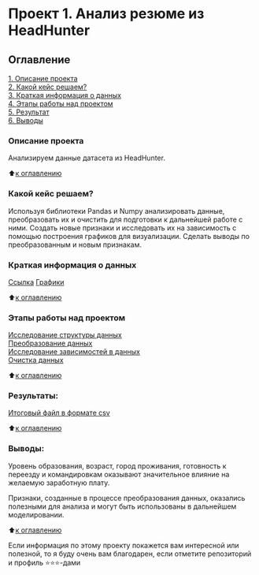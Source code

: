 # Проект 1. Анализ резюме из HeadHunter

## Оглавление  
[1. Описание проекта](https://github.com/maksmick/SF/tree/main/Project_1#описание-проекта)  
[2. Какой кейс решаем?](https://github.com/maksmick/SF/tree/main/Project_1#какой-кейс-решаем)  
[3. Краткая информация о данных](https://github.com/maksmick/SF/tree/main/Project_1#краткая-информация-о-данных)  
[4. Этапы работы над проектом](https://github.com/maksmick/SF/tree/main/Project_1#этапы-работы-над-проектом)  
[5. Результат](https://github.com/maksmick/SF/tree/main/Project_1#результаты)    
[6. Выводы](https://github.com/maksmick/SF/tree/main/Project_1#выводы) 

### Описание проекта    
Анализируем данные датасета из HeadHunter.

:arrow_up:[к оглавлению](https://github.com/maksmick/SF/tree/main/Project_1#оглавление)


### Какой кейс решаем?    
Используя библиотеки Pandas и Numpy анализировать данные, преобразовать их и очистить для подготовки к дальнейшей работе с ними. Создать новые признаки и исследовать их на зависимость с помощью построения графиков для визуализации. Сделать выводы по преобразованным и новым признакам. 




### Краткая информация о данных
[Ссылка](https://drive.google.com/file/d/10EuWaCwEE3SVLGo7wXVrvkmGo2vUa06s/view?usp=sharing)
[Графики]()
  
:arrow_up:[к оглавлению](https://github.com/maksmick/SF/tree/main/Project_1#оглавление)


### Этапы работы над проектом  
[Исследование структуры данных](https://github.com/maksmick/SF/tree/main/Project_1#исследование-структуры-данных)  
[Преобразование данных](https://github.com/maksmick/SF/tree/main/Project_1#преобразование-данных)  
[Исследование зависимостей в данных](https://github.com/maksmick/SF/tree/main/Project_1#исследование-зависимостей-в-данных)  
[Очистка данных](https://github.com/maksmick/SF/tree/main/Project_1#очистка-данных)


:arrow_up:[к оглавлению](https://github.com/maksmick/SF/tree/main/Project_1#оглавление)


### Результаты:  

[Итоговый файл в формате csv](https://drive.google.com/file/d/18g5YpIslvPdLQroPgDA05nLuB4YlzpDd/view?usp=sharing)

:arrow_up:[к оглавлению](https://github.com/maksmick/SF/tree/main/Project_1#оглавление)


### Выводы:  

 Уровень образования, возраст, город проживания, готовность к переезду и командировкам оказывают значительное влияние на желаемую заработную плату.
   
 Признаки, созданные в процессе преобразования данных, оказались полезными для анализа и могут быть использованы в дальнейшем моделировании.


:arrow_up:[к оглавлению](https://github.com/maksmick/SF/tree/main/Project_1#оглавление)


Если информация по этому проекту покажется вам интересной или полезной, то я буду очень вам благодарен, если отметите репозиторий и профиль ⭐️⭐️⭐️-дами